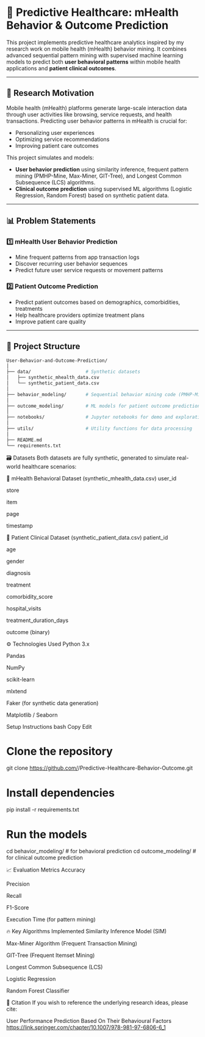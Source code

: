 # 🧠 Predictive Healthcare: mHealth Behavior & Outcome Prediction

This project implements predictive healthcare analytics inspired by my research work on mobile health (mHealth) behavior mining. It combines advanced sequential pattern mining with supervised machine learning models to predict both **user behavioral patterns** within mobile health applications and **patient clinical outcomes**.

---

## 🔬 Research Motivation

Mobile health (mHealth) platforms generate large-scale interaction data through user activities like browsing, service requests, and health transactions. Predicting user behavior patterns in mHealth is crucial for:

- Personalizing user experiences
- Optimizing service recommendations
- Improving patient care outcomes

This project simulates and models:

- **User behavior prediction** using similarity inference, frequent pattern mining (PMHP-Mine, Max-Miner, GIT-Tree), and Longest Common Subsequence (LCS) algorithms.
- **Clinical outcome prediction** using supervised ML algorithms (Logistic Regression, Random Forest) based on synthetic patient data.

---

## 📊 Problem Statements

### 1️⃣ mHealth User Behavior Prediction

- Mine frequent patterns from app transaction logs
- Discover recurring user behavior sequences
- Predict future user service requests or movement patterns

### 2️⃣ Patient Outcome Prediction

- Predict patient outcomes based on demographics, comorbidities, treatments
- Help healthcare providers optimize treatment plans
- Improve patient care quality

---

## 📁 Project Structure

```bash
User-Behavior-and-Outcome-Prediction/
│
├── data/                    # Synthetic datasets
│   ├── synthetic_mhealth_data.csv
│   └── synthetic_patient_data.csv
│
├── behavior_modeling/       # Sequential behavior mining code (PMHP-Mine, SIM, Max-Miner, GIT-Tree, LCS)
│
├── outcome_modeling/        # ML models for patient outcome prediction
│
├── notebooks/               # Jupyter notebooks for demo and exploration
│
├── utils/                   # Utility functions for data processing
│
├── README.md
└── requirements.txt

```
🗃 Datasets
Both datasets are fully synthetic, generated to simulate real-world healthcare scenarios:

🔹 mHealth Behavioral Dataset (synthetic_mhealth_data.csv)
user_id

store

item

page

timestamp

🔹 Patient Clinical Dataset (synthetic_patient_data.csv)
patient_id

age

gender

diagnosis

treatment

comorbidity_score

hospital_visits

treatment_duration_days

outcome (binary)

⚙️ Technologies Used
Python 3.x

Pandas

NumPy

scikit-learn

mlxtend

Faker (for synthetic data generation)

Matplotlib / Seaborn


Setup Instructions
bash
Copy
Edit
# Clone the repository
git clone https://github.com/<your-username>/Predictive-Healthcare-Behavior-Outcome.git

# Install dependencies
pip install -r requirements.txt

# Run the models
cd behavior_modeling/      # for behavioral prediction
cd outcome_modeling/       # for clinical outcome prediction

📈 Evaluation Metrics
Accuracy

Precision

Recall

F1-Score

Execution Time (for pattern mining)

🔥 Key Algorithms Implemented
Similarity Inference Model (SIM)

Max-Miner Algorithm (Frequent Transaction Mining)

GIT-Tree (Frequent Itemset Mining)

Longest Common Subsequence (LCS)

Logistic Regression

Random Forest Classifier

📌 Citation
If you wish to reference the underlying research ideas, please cite:

User Performance Prediction Based On Their Behavioural Factors
https://link.springer.com/chapter/10.1007/978-981-97-6806-6_1
